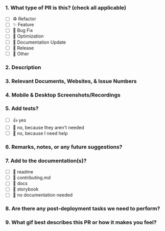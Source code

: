 <!-- # <img src="https://i.imgur.com/jmWW6Sc.png" alt="drawing" width="60"> Pull Requests Template -->
### 1. What type of PR is this? (check all applicable)
- [ ] ♻️ Refactor
- [ ] ✨ Feature
- [ ] 🐛 Bug Fix
- [ ] 👷 Optimization
- [ ] 📝 Documentation Update
- [ ] 🔖 Release
- [ ] 🚩 Other

### 2. Description
<!-- Please do not leave this blank. 
Ex.: This PR [adds/removes/fixes/replaces] this [feature/bug/etc]. -->


### 3. Relevant Documents, Websites, & Issue Numbers
<!--
Please use this format link issue numbers: Fixes #123 
See here: https://docs.github.com/en/free-pro-team@latest/github/managing-your-work-on-github/linking-a-pull-request-to-an-issue#linking-a-pull-request-to-an-issue-using-a-keyword 
-->


### 4. Mobile & Desktop Screenshots/Recordings
<!-- Visual changes require screenshots -->


### 5. Add tests?
- [ ] 👍 yes
- [ ] 🙅 no, because they aren't needed
- [ ] 🙋 no, because I need help

### 6. Remarks, notes, or any future suggestions?


### 7. Add to the documentation(s)?
- [ ] 📜 readme
- [ ] 📜 contributing.md
- [ ] 📓 docs
- [ ] 📕 storybook
- [ ] 🙅 no documentation needed

### 8. Are there any post-deployment tasks we need to perform? 


### 9. What gif best describes this PR or how it makes you feel?

